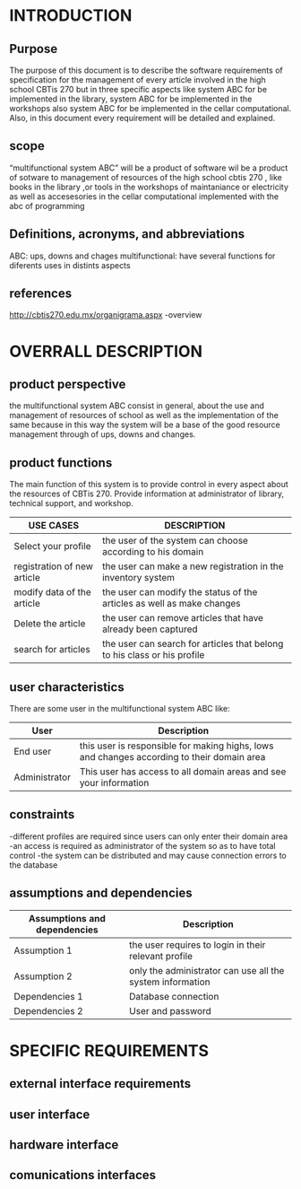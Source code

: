 # INTRODUCTION

## Purpose
The purpose of this document is to describe the software requirements of specification for the management of every article involved in the high school CBTis 270  but in three specific aspects like system ABC for be implemented in the library, system ABC for be implemented in the workshops also system ABC for be implemented in the cellar computational. Also, in this document every requirement will be detailed and explained.

## scope
“multifunctional system ABC” will be a product of software wil be a product of sotware to management of resources of the high school cbtis 270 , like books in the library ,or tools in the workshops of maintaniance or electricity  as well as   accesesories in the cellar computational  implemented with  the abc of programming

## Definitions, acronyms, and abbreviations 
ABC: ups, downs and chages 
multifunctional: have several functions for diferents uses in distints aspects

## references 
http://cbtis270.edu.mx/organigrama.aspx
-overview
# OVERRALL DESCRIPTION 
## product perspective 
the multifunctional system ABC consist in general, about the use and management of resources of school as well as the implementation of the same because in this way the system will be a base of the good resource management through of ups, downs and changes.
## product functions 
The main function of this system is to provide control in every aspect about the resources of CBTis 270. Provide information at administrator of library, technical support, and workshop. 

| USE CASES | DESCRIPTION |
| --------- | ----------- |
| Select your profile | the user of the system can choose according to his domain |
| registration of new article | the user can make a new registration in the inventory system |
| modify data of the article | the user can modify the status of the articles as well as make changes |
| Delete the article | the user can remove articles that have already been captured |
| search for articles | the user can search for articles that belong to his class or his profile |




## user characteristics
There are some user in the multifunctional system ABC like:

| User | Description |
| ---- | ----------- |
| End user | this user is responsible for making highs, lows and changes according to their domain area |
| Administrator | This user has access to all domain areas and see your information |


 
## constraints 
-different profiles are required since users can only enter their domain area
-an access is required as administrator of the system so as to have total control
-the system can be distributed and may cause connection errors to the database

## assumptions and dependencies 

| Assumptions and dependencies | Description | 
| ---------------------------- | ----------- |
| Assumption 1 | the user requires to login in their relevant profile |
| Assumption 2 | only the administrator can use all the system information |
| Dependencies 1 | Database connection |
| Dependencies 2 | User and password |
	
	
# SPECIFIC REQUIREMENTS 

## external interface requirements 
## user interface 
## hardware interface 
## comunications interfaces 
